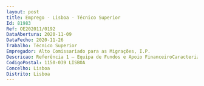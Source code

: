 ```yaml
--- 
layout: post
title: Emprego - Lisboa - Técnico Superior
Id: 81983
Ref: OE202011/0192
DataAbertura: 2020-11-09
DataFecho: 2020-11-26
Trabalho: Técnico Superior
Empregador: Alto Comissariado para as Migrações, I.P.
Descricao: Referência 1 — Equipa de Fundos e Apoio FinanceiroCaracterização do Posto de Trabalho Elaboração de peças do procedimento, informações e diversas notificações e comunicações no decorrer dos procedimentos de contratação pública  Em articulação com os (as) juristas especialistas em contratação pública, elaboração de pareceres sobre questões relacionadas com a contratação pública e o regime da realização da despesa  Condução de procedimentos de contratação pública  Preparação, elaboração e instrução de pedidos de parecer e autorização a submeter a diversas entidades no âmbito da contratação de bens e serviços e da realização da despesa  Participação em júris de procedimentos de aquisição de bens e serviços  Realização de reportes no domínio da contratação pública.Perfil de competências preferenciais Detentor a dos conhecimentos e experiência profissionaladequados para o desempenho das atividades inerentes ao posto de trabalho identificado Detentor a de conhecimentos das plataformas da Administração Pública (GeRFiP, SIGO, DGOOnline, SPVL, etc)  Capacidade para concretizar com eficácia e eficiência os objetivos do serviço eas tarefas que lhe são distribuídas  Capacidade para organizar a sua atividade, definir prioridades erealizá  la de forma metódica  Capacidade de se ajustar à mudança e a novos desafios profissionais Capacidade de comunicação verbal e escrita  Capacidade de trabalho em equipa e cooperação Capacidade de resistência à pressão e contrariedade.
CodigoPostal: 1150-039 LISBOA
Concelho: Lisboa
Distrito: Lisboa
--- 
```

